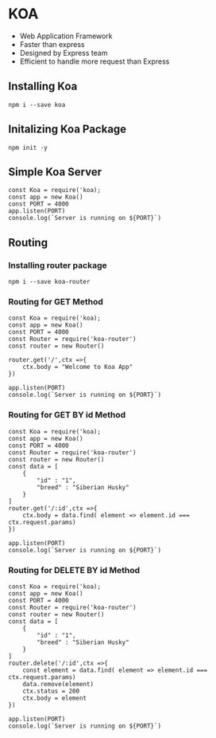 # KOA
- Web Application Framework
- Faster than express
- Designed by Express team
- Efficient to handle more request than Express

## Installing Koa
```
npm i --save koa
```
## Initalizing Koa Package
```
npm init -y
```

## Simple Koa Server
```
const Koa = require('koa);
const app = new Koa()
const PORT = 4000
app.listen(PORT)
console.log(`Server is running on ${PORT}`)
```

## Routing

### Installing router package
```
npm i --save koa-router
```
### Routing for GET Method

```
const Koa = require('koa);
const app = new Koa()
const PORT = 4000
const Router = require('koa-router')
const router = new Router()

router.get('/',ctx =>{
    ctx.body = "Welcome to Koa App"
})

app.listen(PORT)
console.log(`Server is running on ${PORT}`)
```


### Routing for GET BY id Method

```
const Koa = require('koa);
const app = new Koa()
const PORT = 4000
const Router = require('koa-router')
const router = new Router()
const data = [
    {
        "id" : "1",
        "breed" : "Siberian Husky"
    }
]
router.get('/:id',ctx =>{
    ctx.body = data.find( element => element.id === ctx.request.params)
})

app.listen(PORT)
console.log(`Server is running on ${PORT}`)
```


### Routing for DELETE BY id Method

```
const Koa = require('koa);
const app = new Koa()
const PORT = 4000
const Router = require('koa-router')
const router = new Router()
const data = [
    {
        "id" : "1",
        "breed" : "Siberian Husky"
    }
]
router.delete('/:id',ctx =>{
    const element = data.find( element => element.id === ctx.request.params)
    data.remove(element)
    ctx.status = 200
    ctx.body = element
})

app.listen(PORT)
console.log(`Server is running on ${PORT}`)
```